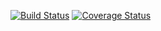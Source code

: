 [![Build Status](https://secure.travis-ci.org/cleggatt/gowest.png)](http://travis-ci.org/cleggatt/gowest) [![Coverage Status](https://coveralls.io/repos/cleggatt/gowest/badge.png?branch=master)](https://coveralls.io/r/cleggatt/gowest?branch=master)